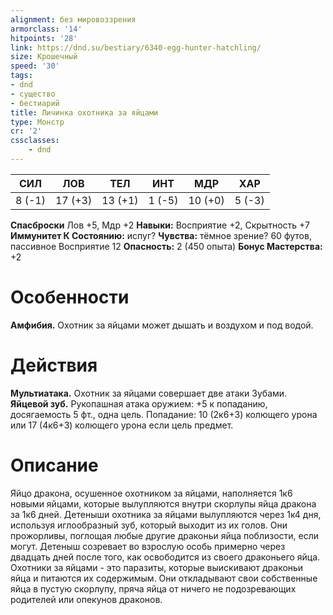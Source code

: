 ```yaml
---
alignment: без мировоззрения
armorclass: '14'
hitpoints: '28'
link: https://dnd.su/bestiary/6340-egg-hunter-hatchling/
size: Крошечный
speed: '30'
tags:
- dnd
- существо
- бестиарий
title: Личинка охотника за яйцами
type: Монстр
cr: '2'
cssclasses:
    - dnd
---
```



| СИЛ | ЛОВ | ТЕЛ | ИНТ | МДР | ХАР |
|---|---|---|---|---|---|
| 8 (-1) | 17 (+3) | 13 (+1) | 1 (-5) | 10 (+0) | 5 (-3) |
**Спасброски** Лов +5, Мдр +2
**Навыки:** Восприятие +2, Скрытность +7
**Иммунитет К Состоянию:** испуг?
**Чувства:** тёмное зрение? 60 футов, пассивное Восприятие 12
**Опасность:** 2 (450 опыта)
**Бонус Мастерства:** +2


# Особенности
**Амфибия.** Охотник за яйцами может дышать и воздухом и под водой.


# Действия
**Мультиатака.** Охотник за яйцами совершает две атаки Зубами.
**Яйцевой зуб.** Рукопашная атака оружием: +5 к попаданию, досягаемость 5 фт., одна цель. Попадание: 10 (2к6+3) колющего урона или 17 (4к6+3) колющего урона если цель предмет.


# Описание
Яйцо дракона, осушенное охотником за яйцами, наполняется 1к6 новыми яйцами, которые вылупляются внутри скорлупы яйца дракона за 1к6 дней. Детеныши охотника за яйцами вылупляются через 1к4 дня, используя иглообразный зуб, который выходит из их голов. Они прожорливы, поглощая любые другие драконьи яйца поблизости, если могут. Детеныш созревает во взрослую особь примерно через двадцать дней после того, как освободится из своего драконьего яйца. Охотники за яйцами - это паразиты, которые выискивают драконьи яйца и питаются их содержимым. Они откладывают свои собственные яйца в пустую скорлупу, пряча яйца от ничего не подозревающих родителей или опекунов драконов.